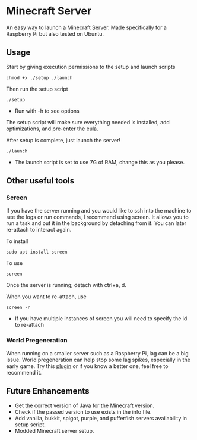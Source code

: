 # Minecraft Server
An easy way to launch a Minecraft Server. Made specifically for a Raspberry Pi but also tested on Ubuntu.

## Usage
Start by giving execution permissions to the setup and launch scripts
```
chmod +x ./setup ./launch
```

Then run the setup script
```
./setup
```
- Run with -h to see options

The setup script will make sure everything needed is installed, add optimizations, and pre-enter the eula.

After setup is complete, just launch the server!
```
./launch
```
- The launch script is set to use 7G of RAM, change this as you please.

## Other useful tools

### Screen
If you have the server running and you would like to ssh into the machine to see the logs or run commands, I recommend using screen. It allows you to run a task and put it in the background by detaching from it. You can later re-attach to interact again.

To install
```
sudo apt install screen
```

To use
```
screen
```

Once the server is running; detach with ctrl+a, d.

When you want to re-attach, use
```
screen -r
```
- If you have multiple instances of screen you will need to specify the id to re-attach

### World Pregeneration
When running on a smaller server such as a Raspberry Pi, lag can be a big issue. World pregeneration can help stop some lag spikes, especially in the early game. Try this [plugin](https://www.spigotmc.org/resources/fast-chunk-pregenerator.74429/) or if you know a better one, feel free to recommend it.

## Future Enhancements
- Get the correct version of Java for the Minecraft version.
- Check if the passed version to use exists in the info file.
- Add vanilla, bukkit, spigot, purple, and pufferfish servers availability in setup script.
- Modded Minecraft server setup.